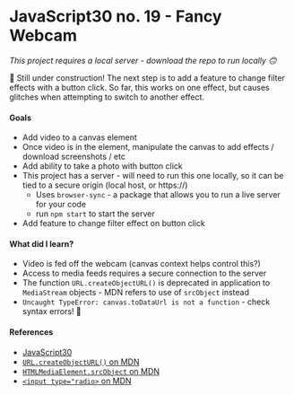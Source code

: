 # JavaScript30 no. 19 - Fancy Webcam

*This project requires a local server - download the repo to run locally 🙃*

🚧 Still under construction! The next step is to add a feature to change filter effects with a button click. So far, this works on one effect, but causes glitches when attempting to switch to another effect.

#### Goals
* Add video to a canvas element
* Once video is in the element, manipulate the canvas to add effects / download screenshots / etc
* Add ability to take a photo with button click
* This project has a server - will need to run this one locally, so it can be tied to a secure origin (local host, or https://)
  * Uses `browser-sync` - a package that allows you to run a live server for your code
  * run `npm start` to start the server
* Add feature to change filter effect on button click

#### What did I learn?
* Video is fed off the webcam (canvas context helps control this?)
* Access to media feeds requires a secure connection to the server
* The function `URL.createObjectURL()` is deprecated in application to `MediaStream` objects - MDN refers to use of `srcObject` instead
* `Uncaught TypeError: canvas.toDataUrl is not a function` - check syntax errors! 🤪

#### References
* [JavaScript30](https://javascript30.com/)
* [`URL.createObjectURL()` on MDN](https://developer.mozilla.org/en-US/docs/Web/API/URL/createObjectURL)
* [`HTMLMediaElement.srcObject` on MDN](https://developer.mozilla.org/en-US/docs/Web/API/HTMLMediaElement/srcObject)
* [`<input type="radio>` on MDN](https://developer.mozilla.org/en-US/docs/Web/HTML/Element/input/radio)